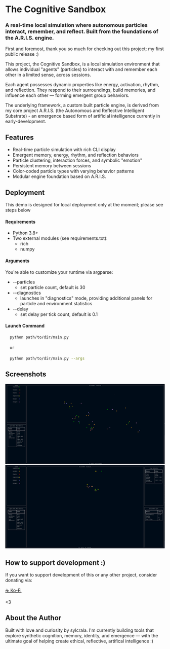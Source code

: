 # The Cognitive Sandbox
### A real-time local simulation where autonomous particles interact, remember, and reflect. Built from the foundations of the A.R.I.S. engine.


First and foremost, thank you so much for checking out this project; my first public release :)

This project, the Cognitive Sandbox, is  a local simulation environment that allows individual "agents" (particles) to interact with and remember each other in a limited sense, across sessions.

Each agent possesses dynamic properties like energy, activation, rhythm, and reflection. They respond to their surroundings, build memories, and influence each other — forming emergent group behaviors.

The underlying framework, a custom built particle engine, is derived from my core project A.R.I.S. (the Autonomous and Reflective Intelligent Substrate) - an emergence based form of artificial intelligence currently in early-development.


## Features

- Real-time particle simulation with rich CLI display
- Emergent memory, energy, rhythm, and reflection behaviors
- Particle clustering, interaction forces, and symbolic "emotion"
- Persistent memory between sessions
- Color-coded particle types with varying behavior patterns
- Modular engine foundation based on A.R.I.S.

## Deployment

This demo is designed for local deployment only at the moment; please see steps below


#### Requirements
 - Python 3.8+
 - Two external modules (see requirements.txt):
    - rich
    - numpy


#### Arguments
You're able to customize your runtime via argparse:
 - --particles 
    - set particle count, default is 30
 - --diagnostics
    - launches in "diagnostics" mode, providing additional panels for particle and environment statistics
 - --delay
    - set delay per tick count, default is 0.1


#### Launch Command
```bash
  python path/to/dir/main.py

  or

  python path/to/dir/main.py --args
```


## Screenshots

![Example runtime](screenshots/non_diag_mode.png)
![Diagnostics Mode](screenshots/diagnostics_mode.png)


## How to support development :)

If you want to support development of this or any other project, consider donating via: 

[☕ Ko-Fi](https://ko-fi.com/sylcrala)

<3
## About the Author

Built with love and curiosity by sylcrala. I'm currently building tools that explore synthetic cognition, memory, identity, and emergence — with the ultimate goal of helping create ethical, reflective, artifical intelligence :)
